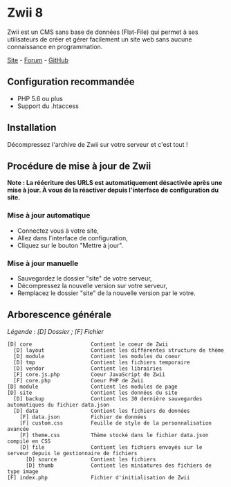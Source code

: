 # Zwii 8

Zwii est un CMS sans base de données (Flat-File) qui permet à ses utilisateurs de créer et gérer facilement un site web sans aucune connaissance en programmation.

[Site](http://zwiicms.com/) - [Forum](http://forum.zwiicms.com/) - [GitHub](https://github.com/remijean/ZwiiCMS/)

## Configuration recommandée

* PHP 5.6 ou plus
* Support du .htaccess

## Installation

Décompressez l'archive de Zwii sur votre serveur et c'est tout !

## Procédure de mise à jour de Zwii

**Note : La réécriture des URLS est automatiquement désactivée après une mise à jour. À vous de la réactiver depuis l'interface de configuration du site.**

### Mise à jour automatique

* Connectez vous à votre site,
* Allez dans l'interface de configuration,
* Cliquez sur le bouton "Mettre à jour".

### Mise à jour manuelle

* Sauvegardez le dossier "site" de votre serveur,
* Décompressez la nouvelle version sur votre serveur,
* Remplacez le dossier "site" de la nouvelle version par le votre.

## Arborescence générale

*Légende : [D] Dossier ; [F] Fichier*

```text
[D] core                   Contient le coeur de Zwii
  [D] layout               Contient les différentes structure de thème
  [D] module               Contient les modules du coeur
  [D] tmp                  Contient les fichiers temporaire
  [D] vendor               Contient les librairies
  [F] core.js.php          Coeur JavaScript de Zwii
  [F] core.php             Coeur PHP de Zwii
[D] module                 Contient les modules de page
[D] site                   Contient les données du site
  [D] backup               Contient les 30 dernière sauvegardes automatiques du fichier data.json
  [D] data                 Contient les fichiers de données
    [F] data.json          Fichier de données
    [F] custom.css         Feuille de style de la personnalisation avancée
    [F] theme.css          Thème stocké dans le fichier data.json compilé en CSS
    [D] file               Contient les fichiers envoyés sur le serveur depuis le gestionnaire de fichiers
      [D] source           Contient les fichiers
      [D] thumb            Contient les miniatures des fichiers de type image
[F] index.php              Fichier d'initialisation de Zwii
```